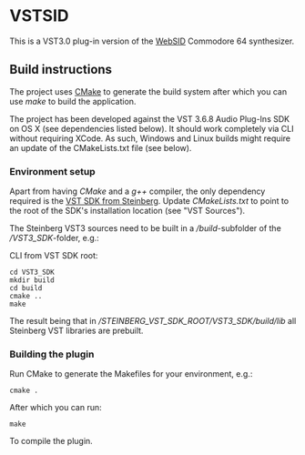 # VSTSID

This is a VST3.0 plug-in version of the [WebSID](https://www.igorski.nl/experiment/websid) Commodore 64
synthesizer.

## Build instructions

The project uses [CMake](https://cmake.org) to generate the build system
after which you can use _make_ to build the application.

The project has been developed against the VST 3.6.8 Audio Plug-Ins SDK
on OS X (see dependencies listed below). It should work completely via
CLI without requiring XCode. As such, Windows and Linux builds might
require an update of the CMakeLists.txt file (see below).

### Environment setup

Apart from having _CMake_ and a _g++_ compiler, the only dependency required is
the [VST SDK from Steinberg](https://www.steinberg.net/en/company/developers.html).
Update _CMakeLists.txt_ to point to the root of the SDK's installation
location (see "VST Sources").

The Steinberg VST3 sources need to be built in a _/build_-subfolder of
the _/VST3_SDK_-folder, e.g.:

CLI from VST SDK root:

```
cd VST3_SDK
mkdir build
cd build
cmake ..
make
```

The result being that in _/STEINBERG_VST_SDK_ROOT/VST3_SDK/build/lib_ all
Steinberg VST libraries are prebuilt.

### Building the plugin

Run CMake to generate the Makefiles for your environment, e.g.:

    cmake .

After which you can run:

    make

To compile the plugin.
